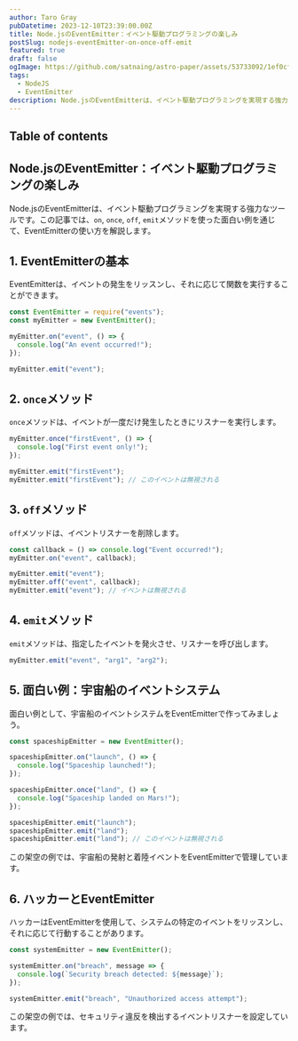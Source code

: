 ```yaml
---
author: Taro Gray
pubDatetime: 2023-12-10T23:39:00.00Z
title: Node.jsのEventEmitter：イベント駆動プログラミングの楽しみ
postSlug: nodejs-eventEmitter-on-once-off-emit
featured: true
draft: false
ogImage: https://github.com/satnaing/astro-paper/assets/53733092/1ef0cf03-8137-4d67-ac81-84a032119e3a
tags:
  - NodeJS
  - EventEmitter
description: Node.jsのEventEmitterは、イベント駆動プログラミングを実現する強力なツールです。この記事では、`on`, `once`, `off`, `emit`メソッドを使った面白い例を通じて、EventEmitterの使い方を解説します。
---
```


## Table of contents

## Node.jsのEventEmitter：イベント駆動プログラミングの楽しみ

Node.jsのEventEmitterは、イベント駆動プログラミングを実現する強力なツールです。この記事では、`on`, `once`, `off`, `emit`メソッドを使った面白い例を通じて、EventEmitterの使い方を解説します。

## 1. EventEmitterの基本

EventEmitterは、イベントの発生をリッスンし、それに応じて関数を実行することができます。

```javascript
const EventEmitter = require("events");
const myEmitter = new EventEmitter();

myEmitter.on("event", () => {
  console.log("An event occurred!");
});

myEmitter.emit("event");
```

## 2. `once`メソッド

`once`メソッドは、イベントが一度だけ発生したときにリスナーを実行します。

```javascript
myEmitter.once("firstEvent", () => {
  console.log("First event only!");
});

myEmitter.emit("firstEvent");
myEmitter.emit("firstEvent"); // このイベントは無視される
```

## 3. `off`メソッド

`off`メソッドは、イベントリスナーを削除します。

```javascript
const callback = () => console.log("Event occurred!");
myEmitter.on("event", callback);

myEmitter.emit("event");
myEmitter.off("event", callback);
myEmitter.emit("event"); // イベントは無視される
```

## 4. `emit`メソッド

`emit`メソッドは、指定したイベントを発火させ、リスナーを呼び出します。

```javascript
myEmitter.emit("event", "arg1", "arg2");
```

## 5. 面白い例：宇宙船のイベントシステム

面白い例として、宇宙船のイベントシステムをEventEmitterで作ってみましょう。

```javascript
const spaceshipEmitter = new EventEmitter();

spaceshipEmitter.on("launch", () => {
  console.log("Spaceship launched!");
});

spaceshipEmitter.once("land", () => {
  console.log("Spaceship landed on Mars!");
});

spaceshipEmitter.emit("launch");
spaceshipEmitter.emit("land");
spaceshipEmitter.emit("land"); // このイベントは無視される
```

この架空の例では、宇宙船の発射と着陸イベントをEventEmitterで管理しています。

## 6. ハッカーとEventEmitter

ハッカーはEventEmitterを使用して、システムの特定のイベントをリッスンし、それに応じて行動することがあります。

```javascript
const systemEmitter = new EventEmitter();

systemEmitter.on("breach", message => {
  console.log(`Security breach detected: ${message}`);
});

systemEmitter.emit("breach", "Unauthorized access attempt");
```

この架空の例では、セキュリティ違反を検出するイベントリスナーを設定しています。
